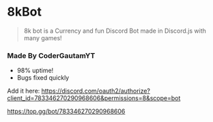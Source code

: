# 8kBot
> 8k bot is a Currency and fun Discord Bot made in Discord.js with many games!

### Made By CoderGautamYT

* 98% uptime!
* Bugs fixed quickly

Add it here:
https://discord.com/oauth2/authorize?client_id=783346270290968606&permissions=8&scope=bot

https://top.gg/bot/783346270290968606
